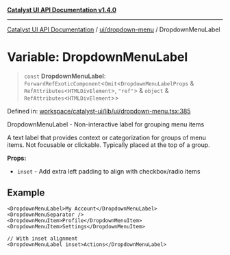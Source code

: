 [**Catalyst UI API Documentation v1.4.0**](../../../README.md)

---

[Catalyst UI API Documentation](../../../README.md) / [ui/dropdown-menu](../README.md) / DropdownMenuLabel

# Variable: DropdownMenuLabel

> `const` **DropdownMenuLabel**: `ForwardRefExoticComponent`\<`Omit`\<`DropdownMenuLabelProps` & `RefAttributes`\<`HTMLDivElement`\>, `"ref"`\> & `object` & `RefAttributes`\<`HTMLDivElement`\>\>

Defined in: [workspace/catalyst-ui/lib/ui/dropdown-menu.tsx:385](https://github.com/TheBranchDriftCatalyst/catalyst-ui/blob/main/lib/ui/dropdown-menu.tsx#L385)

DropdownMenuLabel - Non-interactive label for grouping menu items

A text label that provides context or categorization for groups of menu items.
Not focusable or clickable. Typically placed at the top of a group.

**Props:**

- `inset` - Add extra left padding to align with checkbox/radio items

## Example

```tsx
<DropdownMenuLabel>My Account</DropdownMenuLabel>
<DropdownMenuSeparator />
<DropdownMenuItem>Profile</DropdownMenuItem>
<DropdownMenuItem>Settings</DropdownMenuItem>

// With inset alignment
<DropdownMenuLabel inset>Actions</DropdownMenuLabel>
```
